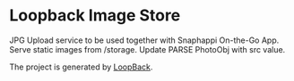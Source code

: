 # Loopback Image Store

JPG Upload service to be used together with Snaphappi On-the-Go App. Serve static images from /storage. Update PARSE PhotoObj with src value.

The project is generated by [LoopBack](http://loopback.io).

